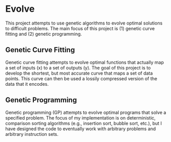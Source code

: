 # Evolve
This project attempts to use genetic algorithms to evolve optimal solutions to difficult problems. The main focus of this project is (1) genetic curve fitting and (2) genetic programming.

## Genetic Curve Fitting
Genetic curve fitting attempts to evolve optimal functions that actually map a set of inputs (x) to a set of outputs (y). The goal of this project is to develop the shortest, but most accurate curve that maps a set of data points. This curve can then be used a lossily compressed version of the data that it encodes.

## Genetic Programming
Genetic programming (GP) attempts to evolve optimal programs that solve a specified problem. The focus of my implementation is on deterministic, comparison sorting algorithms (e.g., insertion sort, bubble sort, etc.), but I have designed the code to eventually work with arbitrary problems and arbitrary instruction sets.
